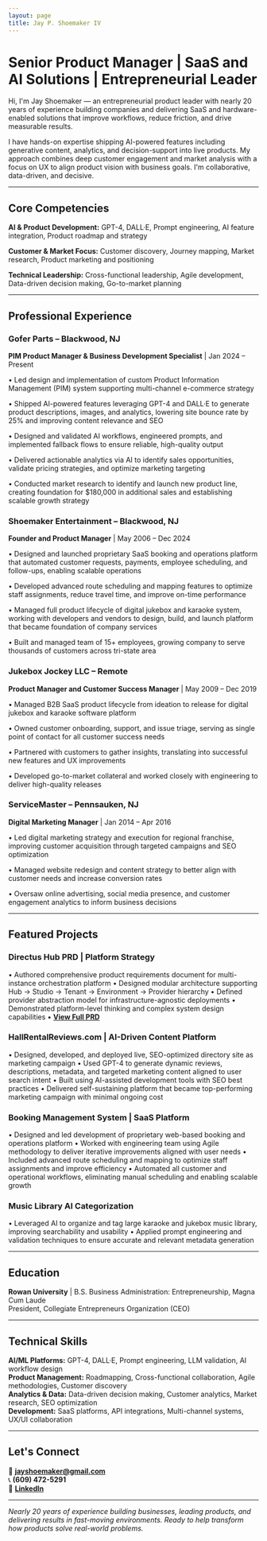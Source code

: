```yaml
---
layout: page
title: Jay P. Shoemaker IV
---
```


# Senior Product Manager | SaaS and AI Solutions | Entrepreneurial Leader

Hi, I'm Jay Shoemaker — an entrepreneurial product leader with nearly 20 years of experience building companies and delivering SaaS and hardware-enabled solutions that improve workflows, reduce friction, and drive measurable results.

I have hands-on expertise shipping AI-powered features including generative content, analytics, and decision-support into live products. My approach combines deep customer engagement and market analysis with a focus on UX to align product vision with business goals. I'm collaborative, data-driven, and decisive.

---

## Core Competencies

**AI & Product Development:** GPT-4, DALL·E, Prompt engineering, AI feature integration, Product roadmap and strategy

**Customer & Market Focus:** Customer discovery, Journey mapping, Market research, Product marketing and positioning

**Technical Leadership:** Cross-functional leadership, Agile development, Data-driven decision making, Go-to-market planning

---

## Professional Experience

### **Gofer Parts** – Blackwood, NJ
**PIM Product Manager & Business Development Specialist** | Jan 2024 – Present

• Led design and implementation of custom Product Information Management (PIM) system supporting multi-channel e-commerce strategy

• Shipped AI-powered features leveraging GPT-4 and DALL·E to generate product descriptions, images, and analytics, lowering site bounce rate by 25% and improving content relevance and SEO

• Designed and validated AI workflows, engineered prompts, and implemented fallback flows to ensure reliable, high-quality output

• Delivered actionable analytics via AI to identify sales opportunities, validate pricing strategies, and optimize marketing targeting

• Conducted market research to identify and launch new product line, creating foundation for $180,000 in additional sales and establishing scalable growth strategy

### **Shoemaker Entertainment** – Blackwood, NJ  
**Founder and Product Manager** | May 2006 – Dec 2024

• Designed and launched proprietary SaaS booking and operations platform that automated customer requests, payments, employee scheduling, and follow-ups, enabling scalable operations

• Developed advanced route scheduling and mapping features to optimize staff assignments, reduce travel time, and improve on-time performance

• Managed full product lifecycle of digital jukebox and karaoke system, working with developers and vendors to design, build, and launch platform that became foundation of company services

• Built and managed team of 15+ employees, growing company to serve thousands of customers across tri-state area

### **Jukebox Jockey LLC** – Remote
**Product Manager and Customer Success Manager** | May 2009 – Dec 2019

• Managed B2B SaaS product lifecycle from ideation to release for digital jukebox and karaoke software platform

• Owned customer onboarding, support, and issue triage, serving as single point of contact for all customer success needs

• Partnered with customers to gather insights, translating into successful new features and UX improvements

• Developed go-to-market collateral and worked closely with engineering to deliver high-quality releases

### **ServiceMaster** – Pennsauken, NJ
**Digital Marketing Manager** | Jan 2014 – Apr 2016

• Led digital marketing strategy and execution for regional franchise, improving customer acquisition through targeted campaigns and SEO optimization

• Managed website redesign and content strategy to better align with customer needs and increase conversion rates

• Oversaw online advertising, social media presence, and customer engagement analytics to inform business decisions

---

## Featured Projects

### **Directus Hub PRD | Platform Strategy**
• Authored comprehensive product requirements document for multi-instance orchestration platform
• Designed modular architecture supporting Hub → Studio → Tenant → Environment → Provider hierarchy
• Defined provider abstraction model for infrastructure-agnostic deployments
• Demonstrated platform-level thinking and complex system design capabilities
• **[View Full PRD](https://github.com/directus/directus/discussions/25544)**

### **HallRentalReviews.com | AI-Driven Content Platform**
• Designed, developed, and deployed live, SEO-optimized directory site as marketing campaign
• Used GPT-4 to generate dynamic reviews, descriptions, metadata, and targeted marketing content aligned to user search intent
• Built using AI-assisted development tools with SEO best practices
• Delivered self-sustaining platform that became top-performing marketing campaign with minimal ongoing cost

### **Booking Management System | SaaS Platform**
• Designed and led development of proprietary web-based booking and operations platform
• Worked with engineering team using Agile methodology to deliver iterative improvements aligned with user needs
• Included advanced route scheduling and mapping to optimize staff assignments and improve efficiency
• Automated all customer and operational workflows, eliminating manual scheduling and enabling scalable growth

### **Music Library AI Categorization**
• Leveraged AI to organize and tag large karaoke and jukebox music library, improving searchability and usability
• Applied prompt engineering and validation techniques to ensure accurate and relevant metadata generation

---

## Education

**Rowan University** | B.S. Business Administration: Entrepreneurship, Magna Cum Laude  
President, Collegiate Entrepreneurs Organization (CEO)

---

## Technical Skills

**AI/ML Platforms:** GPT-4, DALL·E, Prompt engineering, LLM validation, AI workflow design  
**Product Management:** Roadmapping, Cross-functional collaboration, Agile methodologies, Customer discovery  
**Analytics & Data:** Data-driven decision making, Customer analytics, Market research, SEO optimization  
**Development:** SaaS platforms, API integrations, Multi-channel systems, UX/UI collaboration

---

## Let's Connect

📧 **[jayshoemaker@gmail.com](mailto:jayshoemaker@gmail.com)**  
📞 **(609) 472-5291**  
🔗 **[LinkedIn](https://linkedin.com/in/jayshoe)**

---

*Nearly 20 years of experience building businesses, leading products, and delivering results in fast-moving environments. Ready to help transform how products solve real-world problems.*
